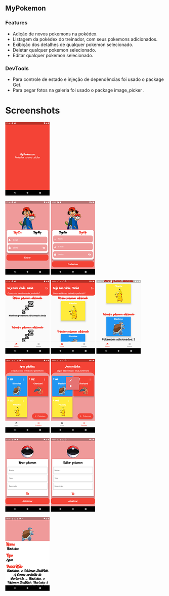 ## MyPokemon
### Features

- Adição de novos pokemons na pokédex.
- Listagem da pokédex do treinador, com seus pokemons adicionados.
- Exibição dos detalhes de qualquer pokemon selecionado.
- Deletar qualquer pokemon selecionado.
- Editar qualquer pokemon selecionado.

### DevTools
- Para controle de estado e injeção de dependências foi usado o package Get.
- Para pegar fotos na galeria foi usado o package image_picker .

# Screenshots
![HomePage](https://github.com/DanielPetroni/mypokemon/blob/main/Screenshots/SplashScreen.png)

![HomePage](https://github.com/DanielPetroni/mypokemon/blob/main/Screenshots/LoginScreen1.png)
![HomePage](https://github.com/DanielPetroni/mypokemon/blob/main/Screenshots/LoginScreen2.png)

![HomePage](https://github.com/DanielPetroni/mypokemon/blob/main/Screenshots/HomePageScreen1.png)
![HomePage](https://github.com/DanielPetroni/mypokemon/blob/main/Screenshots/HomePageScreen2.png)
![HomePage](https://github.com/DanielPetroni/mypokemon/blob/main/Screenshots/HomePageScreen3.png)

![HomePage](https://github.com/DanielPetroni/mypokemon/blob/main/Screenshots/PokedexScreen1.png)
![HomePage](https://github.com/DanielPetroni/mypokemon/blob/main/Screenshots/PokedexScreen2.png)

![HomePage](https://github.com/DanielPetroni/mypokemon/blob/main/Screenshots/NewPokemonScreen.png)
![HomePage](https://github.com/DanielPetroni/mypokemon/blob/main/Screenshots/EditPokemonScreen.png)
            
![HomePage](https://github.com/DanielPetroni/mypokemon/blob/main/Screenshots/ViewDetailsScreen.png)
        

